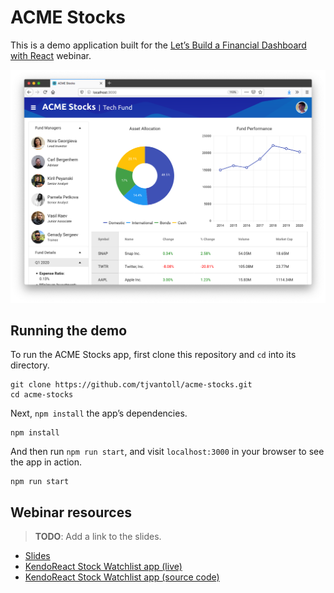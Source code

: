 # ACME Stocks

This is a demo application built for the [Let’s Build a Financial Dashboard with React](https://www.telerik.com/webinars/kendo-ui/financial-dashboard-with-react) webinar.

![](/resources/app.png)

## Running the demo

To run the ACME Stocks app, first clone this repository and `cd` into its directory.

```
git clone https://github.com/tjvantoll/acme-stocks.git
cd acme-stocks
```

Next, `npm install` the app’s dependencies.

```
npm install
```

And then run `npm run start`, and visit `localhost:3000` in your browser to see the app in action.

```
npm run start
```

## Webinar resources

> **TODO**: Add a link to the slides.

* [Slides]()
* [KendoReact Stock Watchlist app (live)](https://telerik.github.io/kendo-react-finance-portfolio/)
* [KendoReact Stock Watchlist app (source code)](https://github.com/telerik/kendo-react-finance-portfolio)
